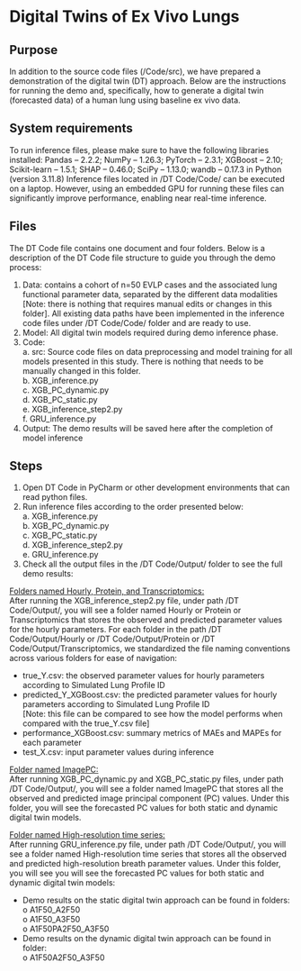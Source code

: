 # Digital Twins of Ex Vivo Lungs 

## Purpose
In addition to the source code files (/Code/src), we have prepared a demonstration of the digital twin (DT) approach. Below are the instructions for running the demo and, specifically, how to generate a digital twin (forecasted data) of a human lung using baseline ex vivo data.

## System requirements
To run inference files, please make sure to have the following libraries installed: Pandas – 2.2.2; NumPy – 1.26.3; PyTorch – 2.3.1; XGBoost – 2.10; Scikit-learn – 1.5.1; SHAP – 0.46.0; SciPy – 1.13.0; wandb – 0.17.3 in Python (version 3.11.8)
Inference files located in /DT Code/Code/ can be executed on a laptop. However, using an embedded GPU for running these files can significantly improve performance, enabling near real-time inference. 

## Files
The DT Code file contains one document and four folders. Below is a description of the DT Code file structure to guide you through the demo process:<br />
  1)	Data: contains a cohort of n=50 EVLP cases and the associated lung functional parameter data, separated by the different data modalities [Note: there is nothing that requires manual edits or changes in this folder]. All existing data paths have been implemented in the inference code files under /DT Code/Code/ folder and are ready to use. <br />
  3)	Model: All digital twin models required during demo inference phase. <br />
  4)	Code: <br />
    a.	src: Source code files on data preprocessing and model training for all models presented in this study. There is nothing that needs to be manually changed in this folder. <br />
    b.	XGB_inference.py<br />
    c.	XGB_PC_dynamic.py<br />
    d.	XGB_PC_static.py<br />
    e.	XGB_inference_step2.py<br />
    f.	GRU_inference.py<br />
  5)	Output: The demo results will be saved here after the completion of model inference

## Steps
  1.	Open DT Code in PyCharm or other development environments that can read python files.
  2.	Run inference files according to the order presented below:<br />
    a.	XGB_inference.py<br />
    b.	XGB_PC_dynamic.py<br />
    c.	XGB_PC_static.py<br />
    d.	XGB_inference_step2.py<br />
    e.	GRU_inference.py<br />
4.	Check all the output files in the /DT Code/Output/ folder to see the full demo results:<br />

<ins> Folders named Hourly, Protein, and Transcriptomics:</ins> <br />
After running the XGB_inference_step2.py file, under path /DT Code/Output/, you will see a folder named Hourly or Protein or Transcriptomics that stores the observed and predicted parameter values for the hourly parameters. For each folder in the path /DT Code/Output/Hourly or /DT Code/Output/Protein or /DT Code/Output/Transcriptomics, we standardized the file naming conventions across various folders for ease of navigation:
- true_Y.csv: the observed parameter values for hourly parameters according to Simulated Lung Profile ID<br />
-	predicted_Y_XGBoost.csv: the predicted parameter values for hourly parameters according to Simulated Lung Profile ID <br />
[Note: this file can be compared to see how the model performs when compared with the true_Y.csv file] <br />
-	performance_XGBoost.csv: summary metrics of MAEs and MAPEs for each parameter<br />
-	test_X.csv: input parameter values during inference<br />

<ins>Folder named ImagePC:</ins><br />
After running XGB_PC_dynamic.py and XGB_PC_static.py files, under path /DT Code/Output/, you will see a folder named ImagePC that stores all the observed and predicted image principal component (PC) values. Under this folder, you will see the forecasted PC values for both static and dynamic digital twin models.
  
<ins>Folder named High-resolution time series:</ins><br />
After running GRU_inference.py file, under path /DT Code/Output/, you will see a folder named High-resolution time series that stores all the observed and predicted high-resolution breath parameter values. Under this folder, you will see you will see the forecasted PC values for both static and dynamic digital twin models:
  -	Demo results on the static digital twin approach can be found in folders: <br />
    o	A1F50_A2F50<br />
    o	A1F50_A3F50<br />
    o	A1F50PA2F50_A3F50<br />
  -	Demo results on the dynamic digital twin approach can be found in folder:<br />
    o	A1F50A2F50_A3F50<br />





